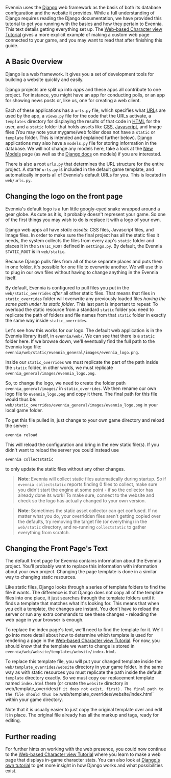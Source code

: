 [](Gives-examples-on-how-to-customize-the-web-interface.)

Evennia uses the [Django](https://www.djangoproject.com/) web framework as the basis of both its database configuration and the website it provides. While a full understanding of Django requires reading the Django documentation, we have provided this tutorial to get you running with the basics and how they pertain to Evennia. This text details getting everything set up. The [Web-based Character view Tutorial](Web-Character-View-Tutorial) gives a more explicit example of making a custom web page connected to your game, and you may want to read that after finishing this guide.

## A Basic Overview

Django is a web framework. It gives you a set of development tools for building a website quickly and easily.

Django projects are split up into *apps* and these apps all contribute to one project. For instance, you might have an app for conducting polls, or an app for showing news posts or, like us, one for creating a web client.

Each of these applications has a `urls.py` file, which specifies what [URL](http://en.wikipedia.org/wiki/Uniform_resource_locator)s are used by the app, a `views.py` file for the code that the URLs activate, a `templates` directory for displaying the results of that code in [HTML](http://en.wikipedia.org/wiki/Html) for the user, and a `static` folder that holds assets like [CSS](http://en.wikipedia.org/wiki/CSS), [Javascript](http://en.wikipedia.org/wiki/Javascript), and Image files (You may note your mygame/web folder does not have a `static` or `template` folder. This is intended and explained further below). Django applications may also have a `models.py` file for storing information in the database. We will not change any models here, take a look at the [New Models](https://github.com/evennia/evennia/wiki/New%20Models) page (as well as the [Django docs](https://docs.djangoproject.com/en/1.7/topics/db/models/) on models) if you are interested.

There is also a root `urls.py` that determines the URL structure for the entire project. A starter `urls.py` is included in the default game template, and automatically imports all of Evennia's default URLs for you. This is located in `web/urls.py`.

## Changing the logo on the front page

Evennia's default logo is a fun little googly-eyed snake wrapped around a gear globe. As cute as it is, it probably doesn't represent your game. So one of the first things you may wish to do is replace it with a logo of your own.

Django web apps all have _static assets_: CSS files, Javascript files, and Image files. In order to make sure the final project has all the static files it needs, the system collects the files from every app's `static` folder and places it in the `STATIC_ROOT` defined in `settings.py`. By default, the Evennia `STATIC_ROOT` is in `web/static`.

Because Django pulls files from all of those separate places and puts them in one folder, it's possible for one file to overwrite another. We will use this to plug in our own files without having to change anything in the Evennia itself.

By default, Evennia is configured to pull files you put in the `web/static_overrides` *after* all other static files. That means that files in `static_overrides` folder will overwrite any previously loaded files *having the same path under its static folder*. This last part is important to repeat: To overload the static resource from a standard `static` folder you need to replicate the path of folders and file names from that `static` folder in exactly the same way inside `static_overrides`.

Let's see how this works for our logo. The default web application is in the Evennia library itself, in `evennia/web/`. We can see that there is a `static` folder here. If we browse down, we'll eventually find the full path to the Evennia logo file: `evennia/web/static/evennia_general/images/evennia_logo.png`.

Inside our `static_overrides` we must replicate the part of the path inside the `static` folder, in other words, we must replicate `evennia_general/images/evennia_logo.png`.

So, to change the logo, we need to create the folder path `evennia_general/images/` in `static_overrides`. We then rename our own logo file to `evennia_logo.png` and copy it there. The final path for this file would thus be: `web/static_overrides/evennia_general/images/evennia_logo.png` in your local game folder.

To get this file pulled in, just change to your own game directory and reload the server:

```
evennia reload
```

This will reload the configuration and bring in the new static file(s). If you didn't want to reload the server you could instead use

```
evennia collectstatic
```

to only update the static files without any other changes.

> **Note**: Evennia will collect static files automatically during startup. So if `evennia collectstatic` reports finding 0 files to collect, make sure you didn't start the engine at some point - if so the collector has already done its work! To make sure, connect to the website and check so the logo has actually changed to your own version.

> **Note**: Sometimes the static asset collector can get confused. If no matter what you do, your overridden files aren't getting copied over the defaults, try removing the target file (or everything) in the `web/static` directory, and re-running `collectstatic` to gather everything from scratch.

## Changing the Front Page's Text

The default front page for Evennia contains information about the Evennia project. You'll probably want to replace this information with information about your own project. Changing the page template is done in a similar way to changing static resources.

Like static files, Django looks through a series of template folders to find the file it wants. The difference is that Django does not copy all of the template files into one place, it just searches through the template folders until it finds a template that matches what it's looking for. This means that when you edit a template, the changes are instant. You don't have to reload the server or run any extra commands to see these changes - reloading the web page in your browser is enough.

To replace the index page's text, we'll need to find the template for it. We'll go into more detail about how to determine which template is used for rendering a page in the [Web-based Character view Tutorial](Web-Character-View-Tutorial). For now, you should know that the template we want to change is stored in `evennia/web/website/templates/website/index.html`.

To replace this template file, you will put your changed template inside the `web/template_overrides/website` directory in your game folder. In the same way as with static resources you must replicate the path inside the default `template` directory exactly. So we must copy our replacement template named `index.html` there (or create the `website` directory in web/template_overrides` if it does not exist, first). The final path to the file should thus be: `web/template_overrides/website/index.html` within your game directory.

Note that it is usually easier to just copy the original template over and edit it in place. The original file already has all the markup and tags, ready for editing.

## Further reading

For further hints on working with the web presence, you could now continue to the [Web-based Character view Tutorial](Web-Character-View-Tutorial) where you learn to make a web page that displays in-game character stats. You can also look at [Django's own tutorial](https://docs.djangoproject.com/en/1.7/intro/tutorial01/) to get more insight in how Django works and what possibilities exist.
